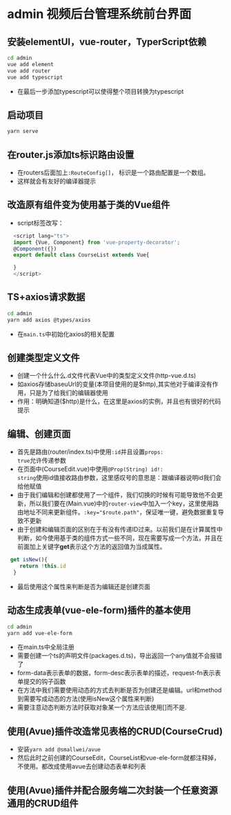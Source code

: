 admin  视频后台管理系统前台界面
===

##  安装elementUI，vue-router，TyperScript依赖

```bash
cd admin
vue add element
vue add router
vue add typescript
```

* 在最后一步添加typescript可以使得整个项目转换为typescript

##  启动项目

```bash
yarn serve
```

##  在router.js添加ts标识路由设置
* 在routers后面加上<code>:RouteConfig[]</code>， 标识是一个路由配置是一个数组。
* 这样就会有友好的编译器提示

##  改造原有组件变为使用基于类的Vue组件
* script标签改写：<br>

```TypeScript
  <script lang="ts">
  import {Vue, Component} from 'vue-property-decorator';
  @Component({})
  export default class CourseList extends Vue{

  }
  </script>
```

##  TS+axios请求数据

```bash
cd admin
yarn add axios @types/axios
```

* 在<code>main.ts</code>中初始化axios的相关配置

##  创建类型定义文件

* 创建一个什么什么.d文件代表Vue中的类型定义文件(http-vue.d.ts)
* 如axios存储baseuUrl的变量(本项目使用的是$http),其实他对于编译没有作用，只是为了给我们的编辑器使用
* 作用：明确知道($http)是什么，在这里是axios的实例，并且也有很好的代码提示

##  编辑、创建页面
* 首先是路由(router/index.ts)中使用<code>:id</code>并且设置<code>props: true</code>允许传递参数
* 在页面中(CourseEdit.vue)中使用<code>@Prop(String) id!: string</code>使用id值接收路由参数，这里感叹号的意思是：跟编译器说明id我们会给他赋值
* 由于我们编辑和创建都使用了一个组件，我们切换的时候有可能导致他不会更新，所以我们要在(Main.vue)中的<code>router-view</code>中加入一个key，这里使用路由地址不同来更新组件。<code>:key="$route.path"</code>，保证唯一键，避免数据重复导致不更新
* 由于创建和编辑页面的区别在于有没有传递ID过来。以前我们是在计算属性中判断，如今使用基于类的组件方式一些不同，现在需要写成一个方法，并且在前面加上关键字<b>get</b>表示这个方法的返回值为当成属性。<br>

```TypeScript
 get isNew(){
    return !this.id
  }
```

* 最后使用这个属性来判断是否为编辑还是创建页面


##  动态生成表单(vue-ele-form)插件的基本使用

```bash
cd admin
yarn add vue-ele-form
```

* 在main.ts中全局注册
* 需要创建一个ts的声明文件(packages.d.ts)，导出返回一个any值就不会报错了
* form-data表示表单的数据，form-desc表示表单的描述，request-fn表示表单提交的钩子函数
* 在方法中我们需要使用动态的方式去判断是否为创建还是编辑。url和method到需要写成动态的方法(使用isNew这个属性来判断)
* 需要注意动态判断方法时获取对象某一个方法应该使用[]而不是.

##  使用(Avue)插件改造常见表格的CRUD(CourseCrud)
* 安装<code>yarn add @smallwei/avue</code>
* 然后此时之前创建的CourseEdit，CourseList和vue-ele-form就都注释掉，不使用。都改成使用avue去创建动态表单和列表

##  使用(Avue)插件并配合服务端二次封装一个任意资源通用的CRUD组件
